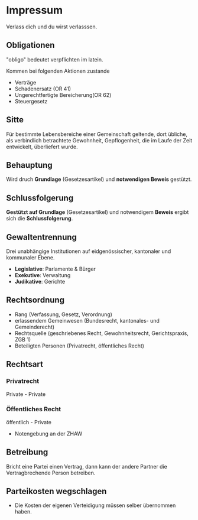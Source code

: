 # Impressum

Verlass dich und du wirst verlasssen.

## Obligationen

"obligo" bedeutet verpflichten im latein.

Kommen bei folgenden Aktionen zustande
- Verträge
- Schadenersatz (OR 41)
- Ungerechtfertigte Bereicherung(OR 62)
- Steuergesetz


## Sitte

Für bestimmte Lebensbereiche einer Gemeinschaft geltende, dort übliche, als verbindlich betrachtete Gewohnheit, Gepflogenheit, die im Laufe der Zeit entwickelt, überliefert wurde.


## Behauptung
Wird druch **Grundlage** (Gesetzesartikel) und **notwendigen Beweis** gestützt.

## Schlussfolgerung
**Gestützt auf Grundlage** (Gesetzesartikel) und notwendigem **Beweis** ergibt sich die **Schlussfolgerung**.

## Gewaltentrennung

Drei unabhängige Institutionen auf eidgenössischer, kantonaler und kommunaler Ebene.

- **Legislative**: Parlamente & Bürger
- **Exekutive**: Verwaltung
- **Judikative**: Gerichte

## Rechtsordnung

- Rang (Verfassung, Gesetz, Verordnung)
- erlassendem Gemeinwesen (Bundesrecht, kantonales- und Gemeinderecht)
- Rechtsquelle (geschriebenes Recht, Gewohnheitsrecht, Gerichtspraxis, ZGB 1)
- Beteiligten Personen (Privatrecht, öffentliches Recht)

## Rechtsart

### Privatrecht
Private - Private


### Öffentliches Recht
öffentlich - Private

- Notengebung an der ZHAW


## Betreibung

Bricht eine Partei einen Vertrag, dann kann der andere Partner die Vertragbrechende Person betreiben.

## Parteikosten wegschlagen

- Die Kosten der eigenen Verteidigung müssen selber übernommen haben.